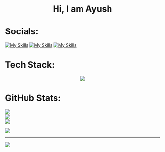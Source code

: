 <h1 align="center"> Hi, I am Ayush </h1>


# Socials:
<a href="https://www.linkedin.com/in/ayush-h-mishra/">[![My Skills](https://skillicons.dev/icons?i=linkedin)](https://skillicons.dev)</a>
<a href="https://twitter.com/AyushHrishikesh">[![My Skills](https://skillicons.dev/icons?i=twitter)](https://skillicons.dev)</a>
<a href="https://www.instagram.com/h_ayushm/">[![My Skills](https://skillicons.dev/icons?i=instagram)](https://skillicons.dev)</a>

#  Tech Stack:
<p align="center">
  <a href="https://skillicons.dev">
    <img src="https://skillicons.dev/icons?i=java,py,js,html,css,nodejs,express,react,bootstrap,tailwind,figma,tensorflow,pytorch" />
  </a>
</p>

#  GitHub Stats:
![](https://github-readme-stats.vercel.app/api?username=Ayush-hm&theme=midnight-purple&hide_border=true&include_all_commits=false&count_private=false)<br/>
![](https://github-readme-streak-stats.herokuapp.com/?user=Ayush-hm&theme=midnight-purple&hide_border=true)<br/>
![](https://github-readme-stats.vercel.app/api/top-langs/?username=Ayush-hm&theme=midnight-purple&hide_border=true&include_all_commits=false&count_private=false&layout=compact)

![](https://quotes-github-readme.vercel.app/api?type=horizontal&theme=radical)

---
[![](https://visitcount.itsvg.in/api?id=Ayush-hm&icon=0&color=0)](https://visitcount.itsvg.in)
